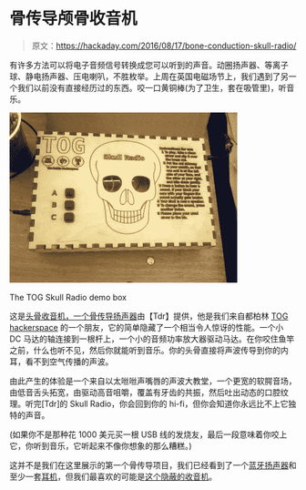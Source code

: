 # 骨传导颅骨收音机

> 原文：<https://hackaday.com/2016/08/17/bone-conduction-skull-radio/>

有许多方法可以将电子音频信号转换成您可以听到的声音。动圈扬声器、等离子球、静电扬声器、压电喇叭，不胜枚举。上周在英国电磁场节上，我们遇到了另一个我们以前没有直接经历过的东西。咬一口黄铜棒(为了卫生，套在吸管里)，听音乐。

[![The TOG Skull Radio demo box](img/17932835b652019a38fbb8ba614a166a.png)](https://hackaday.com/wp-content/uploads/2016/08/skull-radio-box.jpg)

The TOG Skull Radio demo box

这是[头骨收音机，一个骨传导扬声器](https://wiki.emfcamp.org/wiki/User:Tdr/Skull_Radio_Workshop)由【Tdr】提供，他是我们来自都柏林 [TOG hackerspace](http://tog.ie) 的一个朋友，它的简单隐藏了一个相当令人惊讶的性能。一个小 DC 马达的轴连接到一根杆上，一个小的音频功率放大器驱动马达。在你咬住鱼竿之前，什么也听不见，然后你就能听到音乐。你的头骨直接将声波传导到你的内耳，看不到空气传播的声波。

由此产生的体验是一个来自以太咝咝声嘴唇的声波大教堂，一个更宽的软腭音场，由低音舌头拓宽，由驱动高音咀嚼，覆盖有牙齿的共振，然后吐出动态的口腔纹理。听完[Tdr]的 Skull Radio，你会回到你的 hi-fi，但你会知道你永远比不上它独特的声音。

(如果你不是那种花 1000 美元买一根 USB 线的发烧友，最后一段意味着你咬上它，你听到音乐，它听起来不像你想象的那么糟糕。)

这并不是我们在这里展示的第一个骨传导项目，我们已经看到了一个[蓝牙扬声器](http://hackaday.com/2016/02/16/hacking-hearing-with-a-bone-conduction-bluetooth-speaker/)和至少一套[耳机](http://hackaday.com/2015/07/07/hackaday-prize-entry-bone-conduction-headphones/)，但我们最喜欢的可能是[这个隐蔽的收音机](http://hackaday.com/2015/02/08/turning-an-ordinary-pen-into-a-covert-radio-receiver/)。